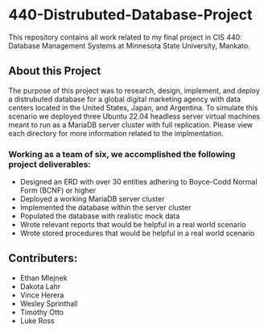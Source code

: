 # 440-Distrubuted-Database-Project
This repository contains all work related to my final project in CIS 440: Database Management Systems at Minnesota State University, Mankato. 

## About this Project
The purpose of this project was to research, design, implement,  and deploy a distrubuted database for a global digital marketing agency with data centers located in the United States, Japan, and Argentina. To simulate this scenario we deployed three Ubuntu 22.04 headless server virtual machines meant to run as a MariaDB server cluster with full replication.  Please view each directory for more information related to the implmentation. 

### Working as a team of six, we accomplished the following project deliverables:
* Designed an ERD with over 30 entities adhering to Boyce-Codd Normal Form (BCNF) or higher 
* Deployed a working MariaDB server cluster
* Implemented the database within the server cluster
* Populated the database with realistic mock data
* Wrote relevant reports that would be helpful in a real world scenario 
* Wrote stored procedures that would be helpful in a real world scenario 

## Contributers: 
* Ethan Mlejnek
* Dakota Lahr
* Vince Herera 
* Wesley Sprinthall
* Timothy Otto
* Luke Ross
